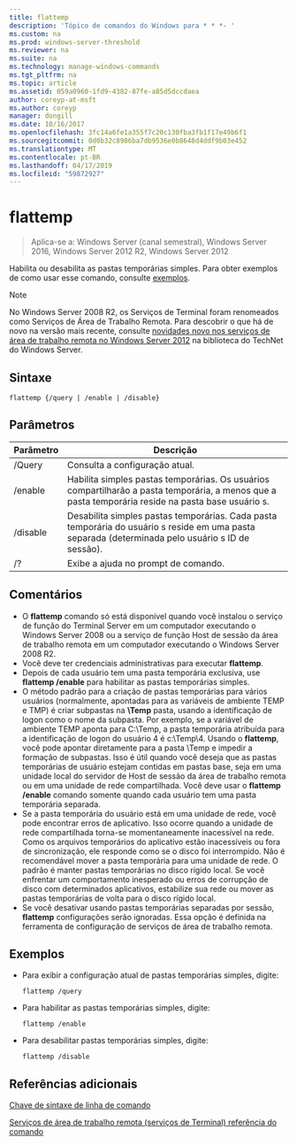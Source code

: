 ```yaml
---
title: flattemp
description: 'Tópico de comandos do Windows para * * *- '
ms.custom: na
ms.prod: windows-server-threshold
ms.reviewer: na
ms.suite: na
ms.technology: manage-windows-commands
ms.tgt_pltfrm: na
ms.topic: article
ms.assetid: 059a0960-1fd9-4382-87fe-a85d5dccdaea
author: coreyp-at-msft
ms.author: coreyp
manager: dongill
ms.date: 10/16/2017
ms.openlocfilehash: 3fc14a6fe1a355f7c20c130fba3fb1f17e49b6f1
ms.sourcegitcommit: 0d0b32c8986ba7db9536e0b8648d4ddf9b03e452
ms.translationtype: MT
ms.contentlocale: pt-BR
ms.lasthandoff: 04/17/2019
ms.locfileid: "59872927"
---
```

# <a name="flattemp"></a>flattemp

>Aplica-se a: Windows Server (canal semestral), Windows Server 2016, Windows Server 2012 R2, Windows Server 2012

Habilita ou desabilita as pastas temporárias simples.
Para obter exemplos de como usar esse comando, consulte [exemplos](#BKMK_examples).

> [!NOTE]
> No Windows Server 2008 R2, os Serviços de Terminal foram renomeados como Serviços de Área de Trabalho Remota. Para descobrir o que há de novo na versão mais recente, consulte [novidades novo nos serviços de área de trabalho remota no Windows Server 2012](https://technet.microsoft.com/library/hh831527) na biblioteca do TechNet do Windows Server.

## <a name="syntax"></a>Sintaxe
```
flattemp {/query | /enable | /disable}
```

## <a name="parameters"></a>Parâmetros
|Parâmetro|Descrição|
|-------|--------|
|/Query|Consulta a configuração atual.|
|/enable|Habilita simples pastas temporárias. Os usuários compartilharão a pasta temporária, a menos que a pasta temporária reside na pasta base usuário s.|
|/disable|Desabilita simples pastas temporárias. Cada pasta temporária do usuário s reside em uma pasta separada (determinada pelo usuário s ID de sessão).|
|/?|Exibe a ajuda no prompt de comando.|

## <a name="remarks"></a>Comentários
-   O **flattemp** comando só está disponível quando você instalou o serviço de função do Terminal Server em um computador executando o Windows Server 2008 ou a serviço de função Host de sessão da área de trabalho remota em um computador executando o Windows Server 2008 R2.
-   Você deve ter credenciais administrativas para executar **flattemp**.
-   Depois de cada usuário tem uma pasta temporária exclusiva, use **flattemp /enable** para habilitar as pastas temporárias simples.
-   O método padrão para a criação de pastas temporárias para vários usuários (normalmente, apontadas para as variáveis de ambiente TEMP e TMP) é criar subpastas na **\Temp** pasta, usando a identificação de logon como o nome da subpasta. Por exemplo, se a variável de ambiente TEMP aponta para C:\Temp, a pasta temporária atribuída para a identificação de logon do usuário 4 é c:\Temp\4. Usando o **flattemp**, você pode apontar diretamente para a pasta \Temp e impedir a formação de subpastas. Isso é útil quando você deseja que as pastas temporárias de usuário estejam contidas em pastas base, seja em uma unidade local do servidor de Host de sessão da área de trabalho remota ou em uma unidade de rede compartilhada. Você deve usar o **flattemp /enable** comando somente quando cada usuário tem uma pasta temporária separada.
-   Se a pasta temporária do usuário está em uma unidade de rede, você pode encontrar erros de aplicativo. Isso ocorre quando a unidade de rede compartilhada torna-se momentaneamente inacessível na rede. Como os arquivos temporários do aplicativo estão inacessíveis ou fora de sincronização, ele responde como se o disco foi interrompido. Não é recomendável mover a pasta temporária para uma unidade de rede. O padrão é manter pastas temporárias no disco rígido local. Se você enfrentar um comportamento inesperado ou erros de corrupção de disco com determinados aplicativos, estabilize sua rede ou mover as pastas temporárias de volta para o disco rígido local.
-   Se você desativar usando pastas temporárias separadas por sessão, **flattemp** configurações serão ignoradas. Essa opção é definida na ferramenta de configuração de serviços de área de trabalho remota.

## <a name="BKMK_examples"></a>Exemplos
-   Para exibir a configuração atual de pastas temporárias simples, digite:
    ```
    flattemp /query
    ```
-   Para habilitar as pastas temporárias simples, digite:
    ```
    flattemp /enable
    ```
-   Para desabilitar pastas temporárias simples, digite:
    ```
    flattemp /disable
    ```

## <a name="additional-references"></a>Referências adicionais
[Chave de sintaxe de linha de comando](command-line-syntax-key.md)

[Serviços de área de trabalho remota &#40;serviços de Terminal&#41; referência do comando](remote-desktop-services-terminal-services-command-reference.md)
